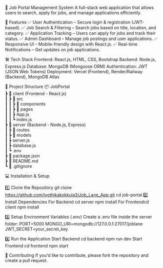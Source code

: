 📝 Job Portal Management System
A full-stack web application that allows users to search, apply for jobs, and manage applications efficiently.

🚀 Features
✅ User Authentication – Secure login & registration (JWT-based).
✅ Job Search & Filtering – Search jobs based on title, location, and category.
✅ Application Tracking – Users can apply for jobs and track their status.
✅ Admin Dashboard – Manage job postings and user applications.
✅ Responsive UI – Mobile-friendly design with React.js.
✅ Real-time Notifications – Get updates on job applications.

🛠️ Tech Stack
Frontend: React.js, HTML, CSS, Bootstrap
Backend: Node.js, Express.js
Database: MongoDB (Mongoose ORM)
Authentication: JWT (JSON Web Tokens)
Deployment: Vercel (Frontend), Render/Railway (Backend), MongoDB Atlas

📂 Project Structure
📦 JobPortal  
 ┣ 📂 client (Frontend - React.js)  
 ┃ ┣ 📂 src  
 ┃ ┃ ┣ 📂 components  
 ┃ ┃ ┣ 📂 pages  
 ┃ ┃ ┣ App.js  
 ┃ ┃ ┗ index.js  
 ┣ 📂 server (Backend - Node.js, Express)  
 ┃ ┣ 📂 routes  
 ┃ ┣ 📂 models  
 ┃ ┣ server.js  
 ┃ ┣ database.js  
 ┃ ┗ .env  
 ┣ 📜 package.json  
 ┣ 📜 README.md  
 ┗ 📜 .gitignore  

💻 Installation & Setup

1️⃣ Clone the Repository
git clone https://github.com/jyothikakokkula3/Job_Lane_App.git
cd job-portal
2️⃣ Install Dependencies
For Backend
cd server
npm install
For Frontendcd client
npm install

3️⃣ Setup Environment Variables (.env)
Create a .env file inside the server folder:
PORT=5000
MONGO_URI=mongodb://127.0.0.1:27017/joblane
JWT_SECRET=your_secret_key

4️⃣ Run the Application
Start Backend
cd backend
npm run dev
Start Frontend 
cd frontend
npm start

🤝 Contributing
If you'd like to contribute, please fork the repository and create a pull request.
